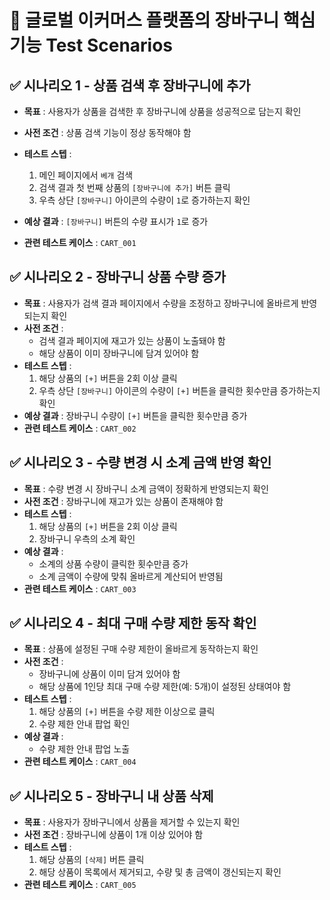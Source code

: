 # 🛒 글로벌 이커머스 플랫폼의 장바구니 핵심 기능 Test Scenarios

## ✅ 시나리오 1 - 상품 검색 후 장바구니에 추가

- **목표** : 사용자가 상품을 검색한 후 장바구니에 상품을 성공적으로 담는지 확인  
- **사전 조건** : 상품 검색 기능이 정상 동작해야 함  
- **테스트 스텝** :
  1. 메인 페이지에서 `베개` 검색  
  2. 검색 결과 첫 번째 상품의 `[장바구니에 추가]` 버튼 클릭  
  3. 우측 상단 `[장바구니]` 아이콘의 수량이 `1`로 증가하는지 확인
 
- **예상 결과** : `[장바구니]` 버튼의 수량 표시가 `1`로 증가
- **관련 테스트 케이스** : `CART_001`

## ✅ 시나리오 2 - 장바구니 상품 수량 증가

- **목표** : 사용자가 검색 결과 페이지에서 수량을 조정하고 장바구니에 올바르게 반영되는지 확인  
- **사전 조건** :
  - 검색 결과 페이지에 재고가 있는 상품이 노출돼야 함
  - 해당 상품이 이미 장바구니에 담겨 있어야 함
- **테스트 스텝** :
  1. 해당 상품의 `[+]` 버튼을 2회 이상 클릭
  3. 우측 상단 `[장바구니]` 아이콘의 수량이 `[+]` 버튼을 클릭한 횟수만큼 증가하는지 확인
- **예상 결과** : 장바구니 수량이 `[+]` 버튼을 클릭한 횟수만큼 증가   
- **관련 테스트 케이스** : `CART_002`

## ✅ 시나리오 3 - 수량 변경 시 소계 금액 반영 확인

- **목표** : 수량 변경 시 장바구니 소계 금액이 정확하게 반영되는지 확인  
- **사전 조건** : 장바구니에 재고가 있는 상품이 존재해야 함  
- **테스트 스텝** :
  1. 해당 상품의 `[+]` 버튼을 2회 이상 클릭
  2. 장바구니 우측의 소계 확인
- **예상 결과** :  
  - 소계의 상품 수량이 클릭한 횟수만큼 증가  
  - 소계 금액이 수량에 맞춰 올바르게 계산되어 반영됨   
- **관련 테스트 케이스** : `CART_003`

## ✅ 시나리오 4 - 최대 구매 수량 제한 동작 확인

- **목표** : 상품에 설정된 구매 수량 제한이 올바르게 동작하는지 확인  
- **사전 조건** :  
  - 장바구니에 상품이 이미 담겨 있어야 함
  - 해당 상품에 1인당 최대 구매 수량 제한(예: 5개)이 설정된 상태여야 함
- **테스트 스텝** :  
  1. 해당 상품의 `[+]` 버튼을 수량 제한 이상으로 클릭  
  2. 수량 제한 안내 팝업 확인  
- **예상 결과** :  
  - 수량 제한 안내 팝업 노출  
- **관련 테스트 케이스** : `CART_004`

## ✅ 시나리오 5 - 장바구니 내 상품 삭제

- **목표** : 사용자가 장바구니에서 상품을 제거할 수 있는지 확인  
- **사전 조건** : 장바구니에 상품이 1개 이상 있어야 함  
- **테스트 스텝** :
  1. 해당 상품의 `[삭제]` 버튼 클릭  
  2. 해당 상품이 목록에서 제거되고, 수량 및 총 금액이 갱신되는지 확인  
- **관련 테스트 케이스** : `CART_005`

